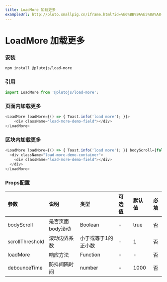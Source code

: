 ```yaml
---
title: LoadMore 加载更多 
exampleUrl: http://pluto.smallpig.cn/iframe.html?id=%E6%BB%9A%E5%8A%A8-loadmore-%E4%B8%8B%E6%8B%89%E5%8A%A0%E8%BD%BD--story-1
---
```


# LoadMore 加载更多

### 安装
``` bash
npm install @plutojs/load-more
```

### 引用
``` js
import LoadMore from '@plutojs/load-more';
```

### 页面内加载更多
``` js
<LoadMore loadMore={() => { Toast.info('load more'); }}>
	<div className="load-more-demo-field"></div>
</LoadMore>
```

### 区块内加载更多
``` js
<LoadMore loadMore={() => { Toast.info('load more'); }} bodyScroll={false}>
  <div className="load-more-demo-container">
    <div className="load-more-demo-field"></div>
  </div>
</LoadMore>
```

### Props配置
| 参数 | 说明 | 类型 | 可选值 | 默认值 | 必填 |
| :-- | :-- | :-- | :-- | :-- | :--: |
| bodyScroll | 是否页面body滚动 | Boolean | - | true | 否 |
| scrollThreshold | 滚动边界系数 | 小于或等于1的正小数 | - | 1 | 否 |
| loadMore | 响应方法 | Function | -| - | 否 |
| debounceTime | 防抖间隔时间 | number | - | 1000 | 否 |